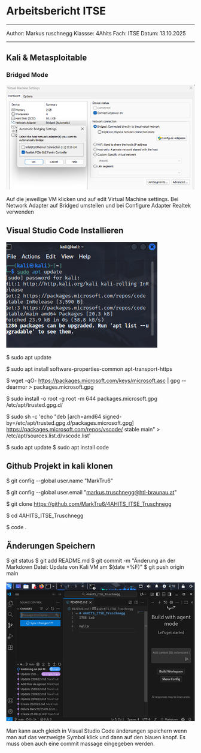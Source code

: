 # Arbeitsbericht ITSE

---

Author: Markus ruschnegg
Klassse: 4Ahits
Fach: ITSE
Datum: 13.10.2025

---

## Kali & Metasploitable

### Bridged Mode

![Bridged Mode](img/BridgedMode.png)

Auf die jeweilige VM klicken und auf edit Virtual Machine settings. Bei Network Adapter auf Bridged umstellen und bei Configure Adapter Realtek verwenden

## Visual Studio Code Installieren

![sudo update](img/KaliBefehle.png)

 $ sudo apt update
 
 $ sudo apt install software-properties-common apt-transport-https
 
 $ wget -qO- https://packages.microsoft.com/keys/microsoft.asc | gpg --dearmor > packages.microsoft.gpg

 $ sudo install -o root -g root -m 644 packages.microsoft.gpg /etc/apt/trusted.gpg.d/

 $ sudo sh -c 'echo "deb [arch=amd64 signed-by=/etc/apt/trusted.gpg.d/packages.microsoft.gpg] https://packages.microsoft.com/repos/vscode/ stable main" > /etc/apt/sources.list.d/vscode.list'

 $ sudo apt update
 $ sudo apt install code

## Github Projekt in kali klonen

 $ git config --global user.name "MarkTru6"
 
 $ git config --global user.email "markus.truschnegg@htl-braunau.at"

 $ git clone https://github.com/MarkTru6/4AHITS_ITSE_Truschnegg
 
 $ cd 4AHITS_ITSE_Truschnegg
 
 $ code .

## Änderungen Speichern 

 $ git status
 $ git add README.md
 $ git commit -m "Änderung an der Markdown Datei: Update von Kali VM am $(date +%F)"
 $ git push origin main

![commit changes](img/VSCodeKali.png)

Man kann auch gleich in Visual Studio Code änderungen speichern wenn man auf das verzweigte Symbol klick und dann auf den blauen knopf. Es muss oben auch eine commit massage eingegeben werden.



 

